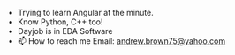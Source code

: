 - Trying to learn Angular at the minute.
- Know Python, C++ too!
- Dayjob is in EDA Software
- 📫 How to reach me Email: andrew.brown75@yahoo.com

<!---
anDB123/anDB123 is a ✨ special ✨ repository because its `README.md` (this file) appears on your GitHub profile.
You can click the Preview link to take a look at your changes.
--->
